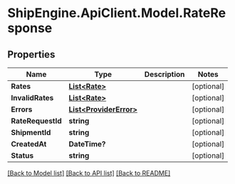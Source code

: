 # ShipEngine.ApiClient.Model.RateResponse
## Properties

Name | Type | Description | Notes
------------ | ------------- | ------------- | -------------
**Rates** | [**List&lt;Rate&gt;**](Rate.md) |  | [optional] 
**InvalidRates** | [**List&lt;Rate&gt;**](Rate.md) |  | [optional] 
**Errors** | [**List&lt;ProviderError&gt;**](ProviderError.md) |  | [optional] 
**RateRequestId** | **string** |  | [optional] 
**ShipmentId** | **string** |  | [optional] 
**CreatedAt** | **DateTime?** |  | [optional] 
**Status** | **string** |  | [optional] 

[[Back to Model list]](../README.md#documentation-for-models) [[Back to API list]](../README.md#documentation-for-api-endpoints) [[Back to README]](../README.md)

